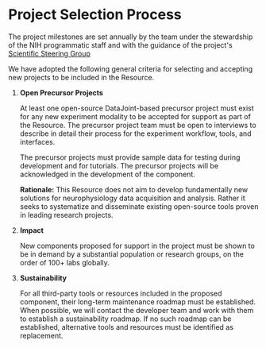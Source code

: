 # Project Selection Process

The project milestones are set annually by the team under the stewardship of the NIH programmatic staff and with the guidance of the project's [Scientific Steering Group](/elements/management/governance)

We have adopted the following general criteria for selecting and accepting new projects to be included in the Resource.

1. **Open Precursor Projects**

   At least one open-source DataJoint-based precursor project must exist for any new experiment modality to be accepted for support as part of the Resource. The precursor project team must be open to interviews to describe in detail their process for the experiment workflow, tools, and interfaces.

   The precursor projects must provide sample data for testing during development and for tutorials. The precursor projects will be acknowledged in the development of the component.

   **Rationale:** This Resource does not aim to develop fundamentally new solutions for neurophysiology data acquisition and analysis. Rather it seeks to systematize and disseminate existing open-source tools proven in leading research projects.

1. **Impact**

   New components proposed for support in the project must be shown to be in demand by a substantial population or research groups, on the order of 100+ labs globally.

1. **Sustainability**

   For all third-party tools or resources included in the proposed component, their long-term maintenance roadmap must be established. When possible, we will contact the developer team and work with them to establish a sustainability roadmap. If no such roadmap can be established, alternative tools and resources must be identified as replacement.

